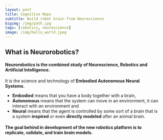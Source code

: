 ```yaml
---
layout: post
title: Cognitive Maps
subtitle: Build robot brain from Neuroscience
bigimg: /img/path.jpg
tags: [robotics, neuroscience]
image: /img/hello_world.jpeg
---
```

## What is **Neurorobotics**?
#### Neurorobotics is the combined study of **Neuroscience, Robotics and Artificial Intelligence**.
It is the science and technology of **Embodied Autonomous Neural Systems**.
- **Embodied** means that you have a body together with a brain, 
- **Autonomous** means that the system can move in an environment, it can interact with an environment and
- **Neural** means that the agent is controlled by some sort of a brain that is a system **inspired** or even **directly modeled** after an animal brain.

#### The goal behind in development of the new robotics platform is to replicate, validate, and train brain models.
